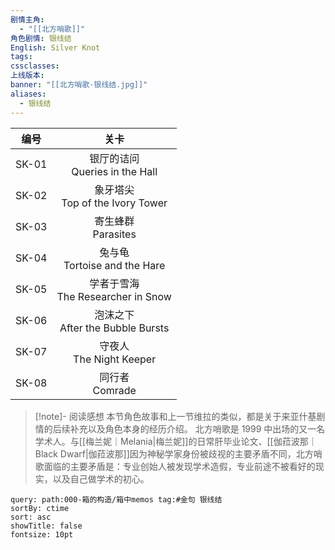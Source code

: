 ```yaml
---
剧情主角:
  - "[[北方哨歌]]"
角色剧情: 银线结
English: Silver Knot
tags: 
cssclasses: 
上线版本: 
banner: "[[北方哨歌·银线结.jpg]]"
aliases:
  - 银线结
---
```


| 编号  |                 关卡                  |
| :---: | :-----------------------------------: |
| SK-01 |  银厅的诘问<br/>Queries in the Hall   |
| SK-02 |  象牙塔尖<br/>Top of the Ivory Tower  |
| SK-03 |        寄生蜂群<br/>Parasites         |
| SK-04 |   兔与龟<br/>Tortoise and the Hare    |
| SK-05 | 学者于雪海<br/>The Researcher in Snow |
| SK-06 | 泡沫之下<br/>After the Bubble Bursts  |
| SK-07 |      守夜人<br/>The Night Keeper      |
| SK-08 |          同行者<br/>Comrade           |

> [!note]- 阅读感想
> 本节角色故事和上一节维拉的类似，都是关于来亚什基剧情的后续补充以及角色本身的经历介绍。
> 北方哨歌是 1999 中出场的又一名学术人。与[[梅兰妮｜Melania|梅兰妮]]的日常肝毕业论文、[[伽菈波那｜Black Dwarf|伽菈波那]]因为神秘学家身份被歧视的主要矛盾不同，北方哨歌面临的主要矛盾是：专业创始人被发现学术造假，专业前途不被看好的现实，以及自己做学术的初心。
> 

~~~~note-gallery
query: path:000-箱的构造/箱中memos tag:#金句 银线结
sortBy: ctime
sort: asc
showTitle: false
fontsize: 10pt
~~~~